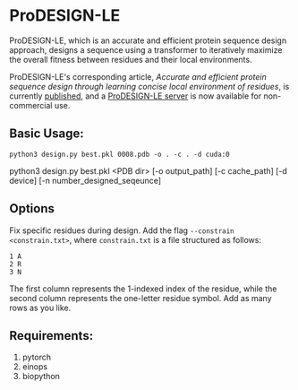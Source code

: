 # ProDESIGN-LE
ProDESIGN-LE, which is an accurate and efficient protein sequence design approach, designs a sequence using a transformer to iteratively maximize the overall fitness between residues and their local environments.

ProDESIGN-LE's corresponding article, _Accurate and efficient protein sequence design through learning concise local environment of residues_, is currently [published](https://academic.oup.com/bioinformatics/article/39/3/btad122/7077134), and a [ProDESIGN-LE server](http://81.70.37.223/) is now available for non-commercial use.

## Basic Usage:

```python3 design.py best.pkl 0008.pdb -o . -c . -d cuda:0```

python3 design.py best.pkl \<PDB dir\> [-o output_path] [-c cache_path] [-d device] [-n number_designed_seqeunce]

## Options

Fix specific residues during design.
Add the flag ```--constrain <constrain.txt>```, where ```constrain.txt``` is a file structured as follows:
```
1 A
2 R
3 N
```
The first column represents the 1-indexed index of the residue, while the second column represents the one-letter residue symbol. Add as many rows as you like.

## Requirements:
1. pytorch
2. einops
3. biopython
